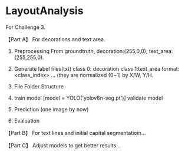 # LayoutAnalysis
For Challenge 3.

【Part A】
For decorations and text area.
1. Preprocessing
From groundtruth, decoration:(255,0,0); text_area:(255,255,0).

2. Generate label files(txt)
class 0: decoration
class 1:text_area
format: <class_index> <x1> <y1> ... (they are normalized (0~1) by X/W, Y/H.

3. File Folder Structure

4. train model [model = YOLO('yolov8n-seg.pt')]
   validate model

5. Prediction (one image by now)

6. Evaluation

【Part B】
For text lines and initial capital segmentatioin...


【Part C】
Adjust models to get better results...
